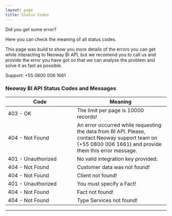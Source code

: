 ```yaml
---
layout: page
title: Status Codes
---
```



<div class="message">
  Did you get some error?
</div>

Here you can check the meaning of all status codes.

This page was build to show you more details of the errors you can get while interacting to Neoway BI API, but we recomend you to call us and provide the error you have got so that we can analyse the problem and solve it as fast as possible.

Support: +55 0800 006 1661


### Neoway BI API Status Codes and Messages
<table>
  <thead>
    <tr>
      <th width="200">Code</th>
      <th>Meaning</th>
    </tr>
  </thead>
  <tbody>
    <tr>
      <td>403 - OK</td>
      <td>The limit per page is 10000 records!</td>
    </tr>
    <tr>
      <td>404 - Not Found</td>
      <td>An error occurred while requesting the data from BI API. Please, contact Neoway support team on (+55 0800 006 1661) and provide them this error message.</td>
    </tr>
    <tr>
      <td>401 - Unauthorized</td>
      <td>No valid integration key provided.</td>
    </tr>
    <tr>
      <td>404 - Not Found</td>
      <td>Customer data was not found!</td>
    </tr>
    <tr>
      <td>404 - Not Found</td>
      <td>Client not found!</td>
    </tr>
    <tr>
      <td>401 - Unauthorized</td>
      <td>You must specify a Fact!</td>
    </tr>
    <tr>
      <td>404 - Not Found</td>
      <td>Fact not found!</td>
    </tr>
    <tr>
      <td>404 - Not Found</td>
      <td>Type Services not found!</td>
    </tr>
  </tbody>
</table>

-----